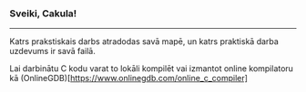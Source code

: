 ### Sveiki, Cakula!
---
Katrs prakstiskais darbs atradodas savā mapē, un katrs praktiskā darba uzdevums ir savā failā.

Lai darbinātu C kodu varat to lokāli kompilēt vai izmantot online kompilatoru kā (OnlineGDB)[https://www.onlinegdb.com/online_c_compiler]
